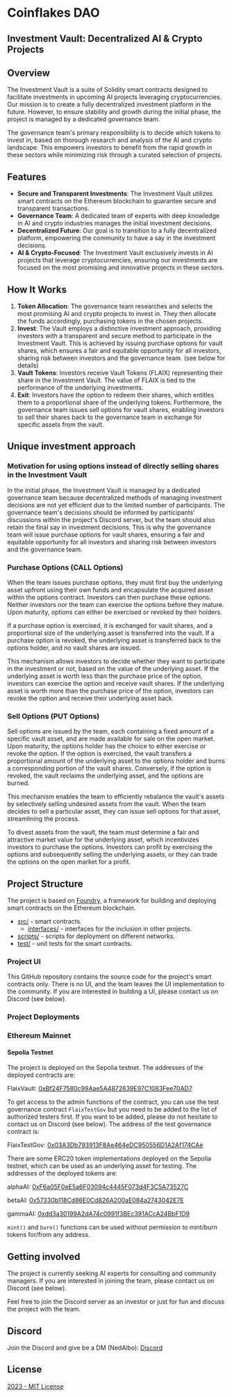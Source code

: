 # Coinflakes DAO

## Investment Vault: Decentralized AI & Crypto Projects

## Overview

The Investment Vault is a suite of Solidity smart contracts designed to
facilitate investments in upcoming AI projects leveraging
cryptocurrencies. Our mission is to create a fully decentralized
investment platform in the future. However, to ensure stability and
growth during the initial phase, the project is managed by a dedicated
governance team.

The governance team's primary responsibility is to decide which tokens
to invest in, based on thorough research and analysis of the AI and
crypto landscape. This empowers investors to benefit from the rapid
growth in these sectors while minimizing risk through a curated
selection of projects.

## Features

- **Secure and Transparent Investments**: The Investment Vault utilizes
  smart contracts on the Ethereum blockchain to guarantee secure and
  transparent transactions.
- **Governance Team**: A dedicated team of experts with deep knowledge
  in AI and crypto industries manages the initial investment decisions.
- **Decentralized Future**: Our goal is to transition to a fully
  decentralized platform, empowering the community to have a say in the
  investment decisions.
- **AI & Crypto-Focused**: The Investment Vault exclusively invests in
  AI projects that leverage cryptocurrencies, ensuring our investments
  are focused on the most promising and innovative projects in these
  sectors.

## How It Works

1. **Token Allocation**: The governance team researches and selects the
   most promising AI and crypto projects to invest in. They then allocate
   the funds accordingly, purchasing tokens in the chosen projects.
2. **Invest**: The Vault employs a distinctive investment approach,
   providing investors with a transparent and secure method to
   participate in the Investment Vault. This is achieved by issuing
   purchase options for vault shares, which ensures a fair and
   equitable opportunity for all investors, sharing risk between
   investors and the governance team. (see below for details)
3. **Vault Tokens**: Investors receive Vault Tokens (FLAIX) representing
   their share in the Investment Vault. The value of FLAIX is tied to the
   performance of the underlying investments.
4. **Exit**: Investors have the option to redeem their shares, which
   entitles them to a proportional share of the underlying tokens.
   Furthermore, the governance team issues sell options for vault
   shares, enabling investors to sell their shares back to the
   governance team in exchange for specific assets from the vault.

## Unique investment approach

### Motivation for using options instead of directly selling shares in the Investment Vault

In the initial phase, the Investment Vault is managed by a dedicated governance
team because decentralized methods of managing investment decisions are not yet
efficient due to the limited number of participants. The governance team's
decisions should be informed by participants' discussions within the project's
Discord server, but the team should also retain the final say in investment
decisions. This is why the governance team will issue purchase options for
vault shares, ensuring a fair and equitable opportunity for all investors and
sharing risk between investors and the governance team.

### Purchase Options (CALL Options)

When the team issues purchase options, they must first buy the underlying
asset upfront using their own funds and encapsulate the acquired asset within
the options contract. Investors can then purchase these options. Neither
investors nor the team can exercise the options before they mature. Upon
maturity, options can either be exercised or revoked by their holders.

If a purchase option is exercised, it is exchanged for vault shares, and a
proportional size of the underlying asset is transferred into the vault. If a
purchase option is revoked, the underlying asset is transferred back to the
options holder, and no vault shares are issued.

This mechanism allows investors to decide whether they want to participate in
the investment or not, based on the value of the underlying asset. If the
underlying asset is worth less than the purchase price of the option, investors
can exercise the option and receive vault shares. If the underlying asset is
worth more than the purchase price of the option, investors can revoke the
option and receive their underlying asset back.

### Sell Options (PUT Options)

Sell options are issued by the team, each containing a fixed amount of a specific vault asset, and are made available for sale on the open market. Upon maturity, the options holder has the choice to either exercise or revoke the option. If the option is exercised, the vault transfers a proportional amount of the underlying asset to the options holder and burns a corresponding portion of the vault shares. Conversely, if the option is revoked, the vault reclaims the underlying asset, and the options are burned.

This mechanism enables the team to efficiently rebalance the vault's assets by selectively selling undesired assets from the vault. When the team decides to sell a particular asset, they can issue sell options for that asset, streamlining the process.

To divest assets from the vault, the team must determine a fair and attractive
market value for the underlying asset, which incentivizes investors to purchase
the options. Investors can profit by exercising the options and subsequently
selling the underlying assets, or they can trade the options on the open market
for a profit.

## Project Structure

The project is based on [Foundry](https://github.com/foundry-rs/foundry), a framework for building and deploying smart contracts on the Ethereum blockchain.

- [src/](src) - smart contracts.
  - [interfaces/](src/interfaces) - interfaces for the inclusion in other projects.
- [scripts/](scripts) - scripts for deployment on different networks.
- [test/](test) - unit tests for the smart contracts.

### Project UI

This GitHub repository contains the source code for the project's smart
contracts only. There is no UI, and the team leaves the UI implementation to
the community. If you are interested in building a UI, please contact us on
Discord (see below).

### Project Deployments

### Ethereum Mainnet

#### Sepolia Testnet

The project is deployed on the Sepolia testnet. The addresses of the deployed contracts are:

FlaixVault: [0xBf24F7580c99Aae5A4872639E97C1083Fee70AD7](https://sepolia.etherscan.io/address/0xBf24F7580c99Aae5A4872639E97C1083Fee70AD7)

To get access to the admin functions of the contract, you can use the test governance
contract `FlaixTestGov` but you need to be added to the list of authorized testers first. If you want to be added, please do not hesitate to contact us on Discord (see below). The address of the test governance contract is:

FlaixTestGov: [0x03A3Db793913F8Ae464eDC950556D1A2Af174CAe](https://sepolia.etherscan.io/address/0x03A3Db793913F8Ae464eDC950556D1A2Af174CAe)

There are some ERC20 token implementations deployed on the Sepolia testnet, which can be used as an underlying asset for testing. The addresses of the deployed tokens are:

alphaAI: [0xF6a05F0eE5a6F03094c4445F073d4F3C5A73527C](https://sepolia.etherscan.io/address/0xF6a05F0eE5a6F03094c4445F073d4F3C5A73527C)

betaAI: [0x57330b118Cd86E0Cd826A200aE084a2743042E7E](https://sepolia.etherscan.io/address/0x57330b118Cd86E0Cd826A200aE084a2743042E7E)

gammaAI: [0xdd3a30199A2dA74c0991f3BEc391ACcA24BbF1D9](https://sepolia.etherscan.io/address/0xdd3a30199A2dA74c0991f3BEc391ACcA24BbF1D9)

`mint()` and `burn()` functions can be used without permission to mint/burn tokens
for/from any address.

## Getting involved

The project is currently seeking AI experts for consulting and community
managers. If you are interested in joining the team, please contact us on
Discord (see below).

Feel free to join the Discord server as an investor or just for fun and discuss the project with the team.

## Discord

Join the Discord and give be a DM (NedAlbo):
[Discord](https://discord.gg/zWsC6tSpAN)

## License

[2023 - MIT License](LICENSE)

